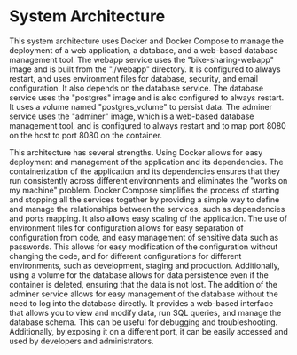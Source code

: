 # System Architecture
This system architecture uses Docker and Docker Compose to manage the deployment of a web application, a database, and a web-based database management tool. The webapp service uses the "bike-sharing-webapp" image and is built from the "./webapp" directory. It is configured to always restart, and uses environment files for database, security, and email configuration. It also depends on the database service. The database service uses the "postgres" image and is also configured to always restart. It uses a volume named "postgres_volume" to persist data. The adminer service uses the "adminer" image, which is a web-based database management tool, and is configured to always restart and to map port 8080 on the host to port 8080 on the container. 

This architecture has several strengths. Using Docker allows for easy deployment and management of the application and its dependencies. The containerization of the application and its dependencies ensures that they run consistently across different environments and eliminates the "works on my machine" problem. Docker Compose simplifies the process of starting and stopping all the services together by providing a simple way to define and manage the relationships between the services, such as dependencies and ports mapping. It also allows easy scaling of the application. 
The use of environment files for configuration allows for easy separation of configuration from code, and easy management of sensitive data such as passwords. This allows for easy modification of the configuration without changing the code, and for different configurations for different environments, such as development, staging and production. Additionally, using a volume for the database allows for data persistence even if the container is deleted, ensuring that the data is not lost. 
The addition of the adminer service allows for easy management of the database without the need to log into the database directly. It provides a web-based interface that allows you to view and modify data, run SQL queries, and manage the database schema. This can be useful for debugging and troubleshooting. Additionally, by exposing it on a different port, it can be easily accessed and used by developers and administrators.
